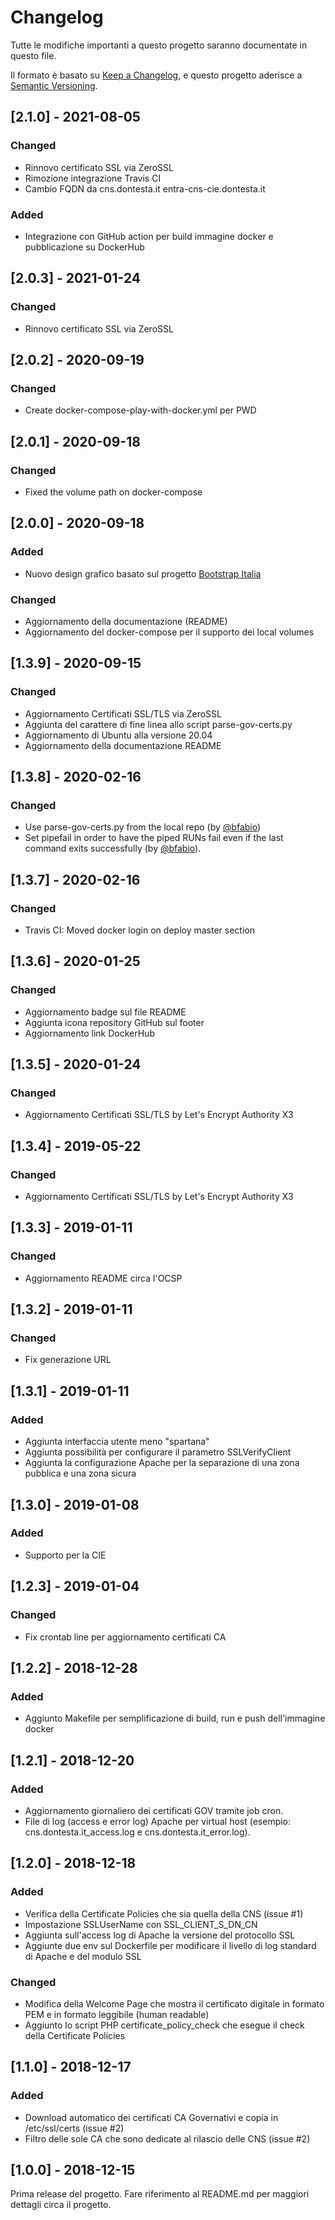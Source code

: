 # Changelog
Tutte le modifiche importanti a questo progetto saranno documentate in questo file.

Il formato è basato su [Keep a Changelog](https://keepachangelog.com/en/1.0.0/),
e questo progetto aderisce a [Semantic Versioning](https://semver.org/spec/v2.0.0.html).

## [2.1.0] - 2021-08-05
### Changed
- Rinnovo certificato SSL via ZeroSSL
- Rimozione integrazione Travis CI
- Cambio FQDN da cns.dontesta.it entra-cns-cie.dontesta.it
### Added
- Integrazione con GitHub action per build immagine docker e pubblicazione su DockerHub

## [2.0.3] - 2021-01-24
### Changed
- Rinnovo certificato SSL via ZeroSSL

## [2.0.2] - 2020-09-19
### Changed
- Create docker-compose-play-with-docker.yml per PWD

## [2.0.1] - 2020-09-18
### Changed
- Fixed the volume path on docker-compose

## [2.0.0] - 2020-09-18
### Added
- Nuovo design grafico basato sul progetto [Bootstrap Italia](https://italia.github.io/bootstrap-italia/)

### Changed
- Aggiornamento della documentazione (README)
- Aggiornamento del docker-compose per il supporto dei local volumes

## [1.3.9] - 2020-09-15
### Changed
- Aggiornamento Certificati SSL/TLS via ZeroSSL
- Aggiunta del carattere di fine linea allo script parse-gov-certs.py
- Aggiornamento di Ubuntu alla versione 20.04 
- Aggiornamento della documentazione README

## [1.3.8] - 2020-02-16
### Changed
- Use parse-gov-certs.py from the local repo (by [@bfabio](https://github.com/bfabio))
- Set pipefail in order to have the piped RUNs fail even if the
last command exits successfully (by [@bfabio](https://github.com/bfabio)). 

## [1.3.7] - 2020-02-16
### Changed
- Travis CI: Moved docker login on deploy master section 

## [1.3.6] - 2020-01-25
### Changed
- Aggiornamento badge sul file README
- Aggiunta icona repository GitHub sul footer
- Aggiornamento link DockerHub

## [1.3.5] - 2020-01-24
### Changed
- Aggiornamento Certificati SSL/TLS by Let's Encrypt Authority X3

## [1.3.4] - 2019-05-22
### Changed
- Aggiornamento Certificati SSL/TLS by Let's Encrypt Authority X3

## [1.3.3] - 2019-01-11
### Changed
- Aggiornamento README circa l'OCSP

## [1.3.2] - 2019-01-11
### Changed
- Fix generazione URL

## [1.3.1] - 2019-01-11
### Added
- Aggiunta interfaccia utente meno "spartana"
- Aggiunta possibilità per configurare il parametro SSLVerifyClient
- Aggiunta la configurazione Apache per la separazione di una zona pubblica e una zona sicura

## [1.3.0] - 2019-01-08
### Added
- Supporto per la CIE

## [1.2.3] - 2019-01-04
### Changed
- Fix crontab line per aggiornamento certificati CA

## [1.2.2] - 2018-12-28
### Added
- Aggiunto Makefile per semplificazione di build, run e push dell'immagine docker

## [1.2.1] - 2018-12-20
### Added
- Aggiornamento giornaliero dei certificati GOV tramite job cron.
- File di log (access e error log) Apache per virtual host (esempio: cns.dontesta.it_access.log e cns.dontesta.it_error.log).

## [1.2.0] - 2018-12-18
### Added
- Verifica della Certificate Policies che sia quella della CNS (issue #1)
- Impostazione SSLUserName con SSL_CLIENT_S_DN_CN
- Aggiunta sull'access log di Apache la versione del protocollo SSL
- Aggiunte due env sul Dockerfile per modificare il livello di log standard di Apache e del modulo SSL

### Changed
- Modifica della Welcome Page che mostra il certificato digitale in formato PEM e in formato leggibile (human readable)
- Aggiunto lo script PHP certificate_policy_check che esegue il check della Certificate Policies

## [1.1.0] - 2018-12-17
### Added
- Download automatico dei certificati CA Governativi e copia in /etc/ssl/certs (issue #2)
- Filtro delle sole CA che sono dedicate al rilascio delle CNS (issue #2)

## [1.0.0] - 2018-12-15
Prima release del progetto. Fare riferimento al README.md per maggiori dettagli
circa il progetto.